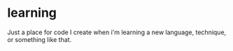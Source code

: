 # learning
Just a place for code I create when i'm learning a new language, technique, or something like that.
